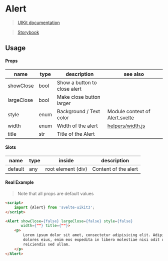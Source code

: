 # Alert
> [UIKit documentation](https://getuikit.com/docs/alert)

> [Storybook](https://0c370t.github.io/Svelte-UIKit3/docs/?path=/story/alert--main)
## Usage

#### Props
| name        | type  | description                  | see also                                          |
|-------------|-------|------------------------------|---------------------------------------------------|
| showClose   | bool  | Show a button to close alert |                                                   |
| largeClose  | bool  | Make close button larger     |                                                   |
| style       | enum  | Background / Text color      | Module context of [Alert.svelte](./Alert.svelte)  |
| width       | enum  | Width of the alert           | [helpers/width.js](../helpers/)                   |                                |
| title       | str   | Title of the Alert           |                                                   |

#### Slots

| name    | type | inside              | description                               |
|---------|------|---------------------|-------------------------------------------|
| default | any  | root element (div)  | Content of the alert                      |

#### Real Example
> Note that all props are default values
```html
<script>
    import {Alert} from 'svelte-uikit3';
</script>

<Alert showClose={false} largeClose={false} style={false}
       width={""} title={""}>
    <p>
        Lorem ipsum dolor sit amet, consectetur adipisicing elit. Adipisci aliquid cupiditate dignissimos,
        dolores eius, enim eos expedita in libero molestiae nisi odit quae, quas quis ratione recusandae 
        reiciendis sed ullam.
    </p>
</Alert>
```

